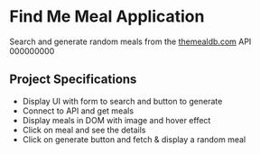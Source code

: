 # Find Me Meal Application

Search and generate random meals from the [themealdb.com](https://www.themealdb.com) API 000000000

## Project Specifications

- Display UI with form to search and button to generate
- Connect to API and get meals
- Display meals in DOM with image and hover effect
- Click on meal and see the details
- Click on generate button and fetch & display a random meal
